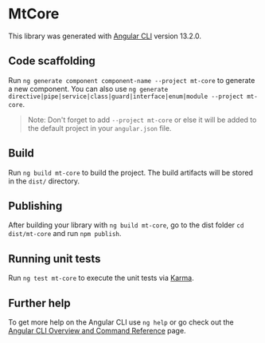 # MtCore

This library was generated with [Angular CLI](https://github.com/angular/angular-cli) version 13.2.0.

## Code scaffolding

Run `ng generate component component-name --project mt-core` to generate a new component. You can also use `ng generate directive|pipe|service|class|guard|interface|enum|module --project mt-core`.
> Note: Don't forget to add `--project mt-core` or else it will be added to the default project in your `angular.json` file. 

## Build

Run `ng build mt-core` to build the project. The build artifacts will be stored in the `dist/` directory.

## Publishing

After building your library with `ng build mt-core`, go to the dist folder `cd dist/mt-core` and run `npm publish`.

## Running unit tests

Run `ng test mt-core` to execute the unit tests via [Karma](https://karma-runner.github.io).

## Further help

To get more help on the Angular CLI use `ng help` or go check out the [Angular CLI Overview and Command Reference](https://angular.io/cli) page.
